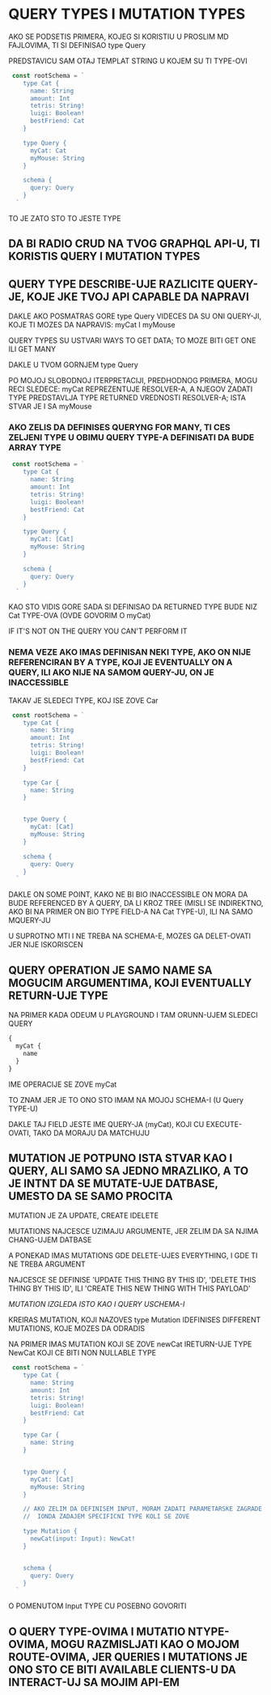 # QUERY TYPES I MUTATION TYPES

AKO SE PODSETIS PRIMERA, KOJEG SI KORISTIU U PROSLIM MD FAJLOVIMA, TI SI DEFINISAO type Query

PREDSTAVICU SAM OTAJ TEMPLAT STRING U KOJEM SU TI TYPE-OVI

```javascript
 const rootSchema = `
    type Cat {
      name: String
      amount: Int
      tetris: String!
      luigi: Boolean!
      bestFriend: Cat
    }

    type Query {
      myCat: Cat
      myMouse: String
    }

    schema {
      query: Query
    }
  `
```

TO JE ZATO STO TO JESTE TYPE

## DA BI RADIO CRUD NA TVOG GRAPHQL API-U, TI KORISTIS QUERY I MUTATION TYPES

## QUERY TYPE DESCRIBE-UJE RAZLICITE QUERY-JE, KOJE JKE TVOJ API CAPABLE DA NAPRAVI

DAKLE AKO POSMATRAS GORE type Query VIDECES DA SU ONI QUERY-JI, KOJE TI MOZES DA NAPRAVIS: myCat I myMouse

QUERY TYPES SU USTVARI WAYS TO GET DATA; TO MOZE BITI GET ONE ILI GET MANY

DAKLE U TVOM GORNJEM type Query

PO MOJOJ SLOBODNOJ ITERPRETACIJI, PREDHODNOG PRIMERA, MOGU RECI SLEDECE: myCat REPREZENTUJE RESOLVER-A, A NJEGOV ZADATI TYPE PREDSTAVLJA TYPE RETURNED VREDNOSTI RESOLVER-A; ISTA STVAR JE I SA myMouse

### AKO ZELIS DA DEFINISES QUERYNG FOR MANY, TI CES ZELJENI TYPE U OBIMU QUERY TYPE-A DEFINISATI DA BUDE ARRAY TYPE

```javascript
 const rootSchema = `
    type Cat {
      name: String
      amount: Int
      tetris: String!
      luigi: Boolean!
      bestFriend: Cat
    }

    type Query {
      myCat: [Cat]
      myMouse: String
    }

    schema {
      query: Query
    }
  `
```

KAO STO VIDIS GORE SADA SI DEFINISAO DA RETURNED TYPE BUDE NIZ Cat TYPE-OVA (OVDE GOVORIM O myCat)

IF IT'S NOT ON THE QUERY YOU CAN'T PERFORM IT

### NEMA VEZE AKO IMAS DEFINISAN NEKI TYPE, AKO ON NIJE REFERENCIRAN BY A TYPE, KOJI JE EVENTUALLY ON A QUERY, ILI AKO NIJE NA SAMOM QUERY-JU, ON JE **INACCESSIBLE**

TAKAV JE SLEDECI TYPE, KOJ ISE ZOVE Car

```javascript
 const rootSchema = `
    type Cat {
      name: String
      amount: Int
      tetris: String!
      luigi: Boolean!
      bestFriend: Cat
    }

    type Car {
      name: String
    }


    type Query {
      myCat: [Cat]
      myMouse: String
    }

    schema {
      query: Query
    }
  `
```

DAKLE ON SOME POINT, KAKO NE BI BIO INACCESSIBLE ON MORA DA BUDE REFERENCED BY A QUERY, DA LI KROZ TREE (MISLI SE INDIREKTNO, AKO BI NA PRIMER ON BIO TYPE FIELD-A NA Cat TYPE-U), ILI NA SAMO MQUERY-JU

U SUPROTNO MTI I NE TREBA NA SCHEMA-E, MOZES GA DELET-OVATI JER NIJE ISKORISCEN

## QUERY OPERATION JE SAMO NAME SA MOGUCIM ARGUMENTIMA, KOJI EVENTUALLY RETURN-UJE TYPE

NA PRIMER KADA ODEUM U PLAYGROUND I TAM ORUNN-UJEM SLEDECI QUERY

```javascript
{
  myCat {
    name
  }
}
```

IME OPERACIJE SE ZOVE myCat

TO ZNAM JER JE TO ONO STO IMAM NA MOJOJ SCHEMA-I (U Query TYPE-U)

DAKLE TAJ FIELD JESTE IME QUERY-JA (myCat), KOJI CU EXECUTE-OVATI, TAKO DA MORAJU DA MATCHUJU

## MUTATION JE POTPUNO ISTA STVAR KAO I QUERY, ALI SAMO SA JEDNO MRAZLIKO, A TO JE INTNT DA SE MUTATE-UJE DATBASE, UMESTO DA SE SAMO PROCITA

MUTATION JE ZA UPDATE, CREATE IDELETE

MUTATIONS NAJCESCE UZIMAJU ARGUMENTE, JER ZELIM DA SA NJIMA CHANG-UJEM DATBASE

A PONEKAD IMAS MUTATIONS GDE DELETE-UJES EVERYTHING, I GDE TI NE TREBA ARGUMENT

NAJCESCE SE DEFINISE 'UPDATE THIS THING BY THIS ID', 'DELETE THIS THING BY THIS ID', ILI 'CREATE THIS NEW THING WITH THIS PAYLOAD'

*MUTATION IZGLEDA ISTO KAO I QUERY USCHEMA-I*

KREIRAS MUTATION, KOJI NAZOVES type Mutation IDEFINISES DIFFERENT MUTATIONS, KOJE MOZES DA ODRADIS

NA PRIMER IMAS MUTATION KOJI SE ZOVE newCat  IRETURN-UJE TYPE NewCat KOJI CE BITI NON NULLABLE TYPE

```javascript
 const rootSchema = `
    type Cat {
      name: String
      amount: Int
      tetris: String!
      luigi: Boolean!
      bestFriend: Cat
    }

    type Car {
      name: String
    }


    type Query {
      myCat: [Cat]
      myMouse: String
    }

    // AKO ZELIM DA DEFINISEM INPUT, MORAM ZADATI PARAMETARSKE ZAGRADE
    //  IONDA ZADAJEM SPECIFICNI TYPE KOLI SE ZOVE 

    type Mutation {
      newCat(input: Input): NewCat!
    }


    schema {
      query: Query
    }
  `
```

O POMENUTOM Input TYPE CU POSEBNO GOVORITI

## O QUERY TYPE-OVIMA I MUTATIO NTYPE-OVIMA, MOGU RAZMISLJATI KAO O MOJOM ROUTE-OVIMA, JER QUERIES I MUTATIONS JE ONO STO CE BITI AVAILABLE CLIENTS-U DA INTERACT-UJ SA MOJIM API-EM

